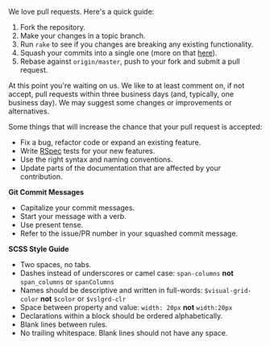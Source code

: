 We love pull requests. Here's a quick guide:

1. Fork the repository.
2. Make your changes in a topic branch.
3. Run `rake` to see if you changes are breaking any existing functionality.
3. Squash your commits into a single one (more on that [here](http://gitready.com/advanced/2009/02/10/squashing-commits-with-rebase.html)).
4. Rebase against `origin/master`, push to your fork and submit a pull request.

At this point you're waiting on us. We like to at least comment on, if not
accept, pull requests within three business days (and, typically, one business
day). We may suggest some changes or improvements or alternatives.

Some things that will increase the chance that your pull request is accepted:

* Fix a bug, refactor code or expand an existing feature.
* Write [RSpec](https://www.relishapp.com/rspec) tests for your new features.
* Use the right syntax and naming conventions.
* Update parts of the documentation that are affected by your contribution.

**Git Commit Messages**

* Capitalize your commit messages.
* Start your message with a verb.
* Use present tense.
* Refer to the issue/PR number in your squashed commit message.

**SCSS Style Guide**

* Two spaces, no tabs.
* Dashes instead of underscores or camel case: `span-columns` **not** `span_columns` or `spanColumns`
* Names should be descriptive and written in full-words: `$visual-grid-color` **not** `$color` or `$vslgrd-clr`
* Space between property and value: `width: 20px` **not** `width:20px`
* Declarations within a block should be ordered alphabetically.
* Blank lines between rules.
* No trailing whitespace. Blank lines should not have any space.
